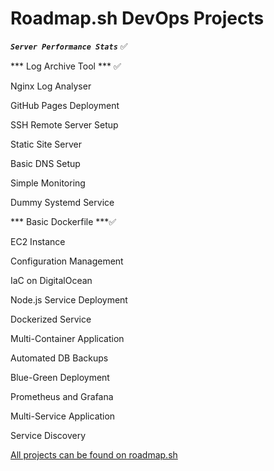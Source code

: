 # Roadmap.sh DevOps Projects

***`Server Performance Stats`*** ✅

*** Log Archive Tool *** ✅

Nginx Log Analyser

GitHub Pages Deployment

SSH Remote Server Setup

Static Site Server

Basic DNS Setup

Simple Monitoring

Dummy Systemd Service

*** Basic Dockerfile ***✅

EC2 Instance

Configuration Management

IaC on DigitalOcean

Node.js Service Deployment

Dockerized Service

Multi-Container Application

Automated DB Backups

Blue-Green Deployment

Prometheus and Grafana

Multi-Service Application

Service Discovery

[All projects can be found on 
roadmap.sh](https://roadmap.sh/projects/server-stats)

